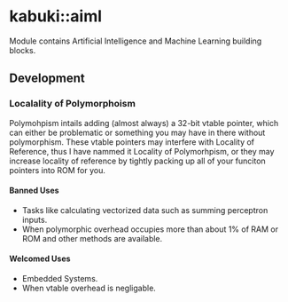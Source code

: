 # kabuki::aiml

Module contains Artificial Intelligence and Machine Learning building blocks.

## Development

### Localality of Polymorphoism

Polymohpism intails adding (almost always) a 32-bit vtable pointer, which can 
either be problematic or something you may have in there without polymorphism. 
These vtable pointers may interfere with Locality of Reference, thus I have 
nammed it Locality of Polymorhpism, or they may increase locality of reference 
by tightly packing up all of your funciton pointers into ROM for you.

#### Banned Uses

* Tasks like calculating vectorized data such as summing perceptron inputs.
* When polymorphic overhead occupies more than about 1% of RAM or ROM and 
  other methods are available.

#### Welcomed Uses

* Embedded Systems.
* When vtable overhead is negligable.
